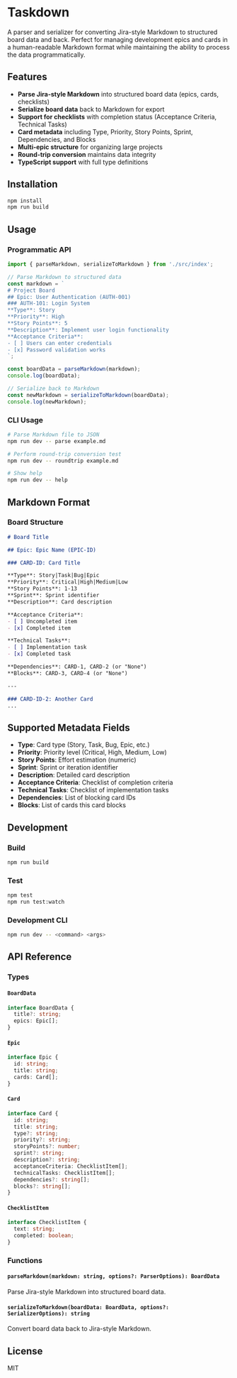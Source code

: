 # Taskdown

A parser and serializer for converting Jira-style Markdown to structured board data and back. Perfect for managing development epics and cards in a human-readable Markdown format while maintaining the ability to process the data programmatically.

## Features

- **Parse Jira-style Markdown** into structured board data (epics, cards, checklists)
- **Serialize board data** back to Markdown for export
- **Support for checklists** with completion status (Acceptance Criteria, Technical Tasks)
- **Card metadata** including Type, Priority, Story Points, Sprint, Dependencies, and Blocks
- **Multi-epic structure** for organizing large projects
- **Round-trip conversion** maintains data integrity
- **TypeScript support** with full type definitions

## Installation

```bash
npm install
npm run build
```

## Usage

### Programmatic API

```typescript
import { parseMarkdown, serializeToMarkdown } from './src/index';

// Parse Markdown to structured data
const markdown = `
# Project Board
## Epic: User Authentication (AUTH-001)
### AUTH-101: Login System
**Type**: Story
**Priority**: High
**Story Points**: 5
**Description**: Implement user login functionality
**Acceptance Criteria**:
- [ ] Users can enter credentials
- [x] Password validation works
`;

const boardData = parseMarkdown(markdown);
console.log(boardData);

// Serialize back to Markdown
const newMarkdown = serializeToMarkdown(boardData);
console.log(newMarkdown);
```

### CLI Usage

```bash
# Parse Markdown file to JSON
npm run dev -- parse example.md

# Perform round-trip conversion test
npm run dev -- roundtrip example.md

# Show help
npm run dev -- help
```

## Markdown Format

### Board Structure
```markdown
# Board Title

## Epic: Epic Name (EPIC-ID)

### CARD-ID: Card Title

**Type**: Story|Task|Bug|Epic
**Priority**: Critical|High|Medium|Low
**Story Points**: 1-13
**Sprint**: Sprint identifier
**Description**: Card description

**Acceptance Criteria**:
- [ ] Uncompleted item
- [x] Completed item

**Technical Tasks**:
- [ ] Implementation task
- [x] Completed task

**Dependencies**: CARD-1, CARD-2 (or "None")
**Blocks**: CARD-3, CARD-4 (or "None")

---

### CARD-ID-2: Another Card
...
```

## Supported Metadata Fields

- **Type**: Card type (Story, Task, Bug, Epic, etc.)
- **Priority**: Priority level (Critical, High, Medium, Low)
- **Story Points**: Effort estimation (numeric)
- **Sprint**: Sprint or iteration identifier
- **Description**: Detailed card description
- **Acceptance Criteria**: Checklist of completion criteria
- **Technical Tasks**: Checklist of implementation tasks
- **Dependencies**: List of blocking card IDs
- **Blocks**: List of cards this card blocks

## Development

### Build
```bash
npm run build
```

### Test
```bash
npm test
npm run test:watch
```

### Development CLI
```bash
npm run dev -- <command> <args>
```

## API Reference

### Types

#### `BoardData`
```typescript
interface BoardData {
  title?: string;
  epics: Epic[];
}
```

#### `Epic`
```typescript
interface Epic {
  id: string;
  title: string;
  cards: Card[];
}
```

#### `Card`
```typescript
interface Card {
  id: string;
  title: string;
  type?: string;
  priority?: string;
  storyPoints?: number;
  sprint?: string;
  description?: string;
  acceptanceCriteria: ChecklistItem[];
  technicalTasks: ChecklistItem[];
  dependencies?: string[];
  blocks?: string[];
}
```

#### `ChecklistItem`
```typescript
interface ChecklistItem {
  text: string;
  completed: boolean;
}
```

### Functions

#### `parseMarkdown(markdown: string, options?: ParserOptions): BoardData`
Parse Jira-style Markdown into structured board data.

#### `serializeToMarkdown(boardData: BoardData, options?: SerializerOptions): string`
Convert board data back to Jira-style Markdown.

## License

MIT